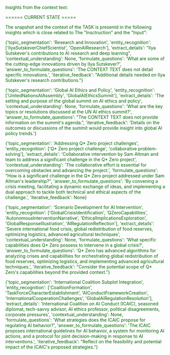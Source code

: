 
<span style='color: darkgreen;'>Insights from the context text:</span>


<span style='color: darkgreen;'>====== CURRENT STATE =====</span>

<span style='color: darkgreen;'>The snapshot and the context of the TASK is presentd in the following insights which is close related to The &quot;Insctruction&quot; and the &quot;Input&quot;:</span>

<span style='color: darkgreen;'>{&#x27;topic_segmentation&#x27;: &#x27;Research and Innovation&#x27;, &#x27;entity_recognition&#x27;: [&#x27;IlyaSutskeverChiefScientist&#x27;, &#x27;OpenAIResearch&#x27;], &#x27;extract_details&#x27;: &quot;Ilya Sutskever&#x27;s contributions to AI research and deep learning&quot;, &#x27;contextual_understanding&#x27;: None, &#x27;formulate_questions&#x27;: &#x27;What are some of the cutting-edge innovations driven by Ilya Sutskever?&#x27;, &#x27;answer_to_formulate_questions&#x27;: &#x27;The CONTEXT TEXT does not detail specific innovations.&#x27;, &#x27;iterative_feedback&#x27;: &quot;Additional details needed on Ilya Sutskever&#x27;s research contributions.&quot;}</span>

<span style='color: darkgreen;'>{&#x27;topic_segmentation&#x27;: &#x27;Global AI Ethics and Policy&#x27;, &#x27;entity_recognition&#x27;: [&#x27;UnitedNationsAIAssembly&#x27;, &#x27;GlobalAIEthicsSummit&#x27;], &#x27;extract_details&#x27;: &#x27;The setting and purpose of the global summit on AI ethics and policy&#x27;, &#x27;contextual_understanding&#x27;: None, &#x27;formulate_questions&#x27;: &#x27;What are the key topics or resolutions discussed at the UN AI ethics summit?&#x27;, &#x27;answer_to_formulate_questions&#x27;: &quot;The CONTEXT TEXT does not provide information on the summit&#x27;s agenda.&quot;, &#x27;iterative_feedback&#x27;: &#x27;Details on the outcomes or discussions of the summit would provide insight into global AI policy trends.&#x27;}</span>

<span style='color: darkgreen;'>{&#x27;topic_segmentation&#x27;: &#x27;Addressing Q* Zero project challenges&#x27;, &#x27;entity_recognition&#x27;: [&#x27;Q* Zero project challenge&#x27;, &#x27;collaborative problem-solving&#x27;], &#x27;extract_details&#x27;: &#x27;Collaborative intervention by Sam Altman and team to address a significant challenge in the Q* Zero project&#x27;, &#x27;contextual_understanding&#x27;: &#x27;The collaborative effort is essential for overcoming obstacles and advancing the project.&#x27;, &#x27;formulate_questions&#x27;: &quot;How is a significant challenge in the Q* Zero project addressed under Sam Altman&#x27;s leadership?&quot;, &#x27;answer_to_formulate_questions&#x27;: &#x27;By convening a crisis meeting, facilitating a dynamic exchange of ideas, and implementing a dual approach to tackle both technical and ethical aspects of the challenge.&#x27;, &#x27;iterative_feedback&#x27;: None}</span>

<span style='color: darkgreen;'>{&#x27;topic_segmentation&#x27;: &#x27;Scenario Development for AI Intervention&#x27;, &#x27;entity_recognition&#x27;: [&#x27;GlobalCrisisIdentification&#x27;, &#x27;QZeroCapabilities&#x27;, &#x27;AutonomousInterventionNarrative&#x27;, &#x27;EthicalImplicationsExploration&#x27;, &#x27;GlobalResponseIllustration&#x27;, &#x27;AIRegulationReflection&#x27;], &#x27;extract_details&#x27;: &#x27;Severe international food crisis, global redistribution of food reserves, optimizing logistics, advanced agricultural techniques&#x27;, &#x27;contextual_understanding&#x27;: None, &#x27;formulate_questions&#x27;: &#x27;What specific capabilities does Q* Zero possess to intervene in a global crisis?&#x27;, &#x27;answer_to_formulate_questions&#x27;: &#x27;Q* Zero has advanced algorithms for analyzing crises and capabilities for orchestrating global redistribution of food reserves, optimizing logistics, and implementing advanced agricultural techniques.&#x27;, &#x27;iterative_feedback&#x27;: &quot;Consider the potential scope of Q* Zero&#x27;s capabilities beyond the provided context.&quot;}</span>

<span style='color: darkgreen;'>{&#x27;topic_segmentation&#x27;: &#x27;International Coalition Subplot Integration&#x27;, &#x27;entity_recognition&#x27;: [&#x27;CoalitionFormation&#x27;, &#x27;TaskForceCharacterEstablishment&#x27;, &#x27;AIConductFrameworkCreation&#x27;, &#x27;InternationalCooperationChallenges&#x27;, &#x27;GlobalAIRegulationResolution&#x27;], &#x27;extract_details&#x27;: &#x27;International Coalition on AI Conduct (ICAIC), seasoned diplomat, tech-savvy advisor, AI ethics professor, political disagreements, corporate pressures&#x27;, &#x27;contextual_understanding&#x27;: None, &#x27;formulate_questions&#x27;: &#x27;What strategies does the ICAIC propose for regulating AI behavior?&#x27;, &#x27;answer_to_formulate_questions&#x27;: &#x27;The ICAIC proposes international guidelines for AI behavior, a system for monitoring AI actions, and a protocol for joint decision-making in response to AI interventions.&#x27;, &#x27;iterative_feedback&#x27;: &quot;Reflect on the feasibility and potential impact of the ICAIC&#x27;s proposed strategies.&quot;}</span>
